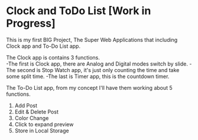 # Clock and ToDo List [Work in Progress]

  This is my first BIG Project, The Super Web Applications that including Clock app and To-Do List app.

The Clock app is contains 3 functions.  
-The first is Clock app, there are Analog and Digital modes switch by slide.
-The second is Stop Watch app, it's just only counting the time and take some split time.
-The last is Timer app, this is the countdown timer.

The To-Do List app, from my concept I'll have them working about 5 functions.
1. Add Post
2. Edit & Delete Post
3. Color Change
4. Click to expand preview
5. Store in  Local Storage
